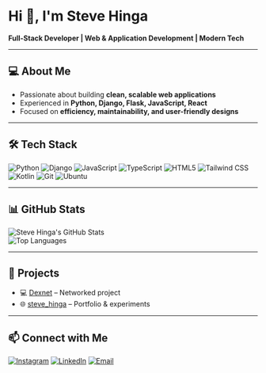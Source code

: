 # Hi 👋, I'm Steve Hinga  

**Full-Stack Developer | Web & Application Development | Modern Tech**

---

## 💻 About Me
- Passionate about building **clean, scalable web applications**  
- Experienced in **Python, Django, Flask, JavaScript, React**  
- Focused on **efficiency, maintainability, and user-friendly designs**

---

## 🛠️ Tech Stack
![Python](https://img.shields.io/badge/Python-3776AB?style=for-the-badge&logo=python&logoColor=white) 
![Django](https://img.shields.io/badge/Django-092E20?style=for-the-badge&logo=django&logoColor=white) 
![JavaScript](https://img.shields.io/badge/JavaScript-F7DF1E?style=for-the-badge&logo=javascript&logoColor=black) 
![TypeScript](https://img.shields.io/badge/TypeScript-3178C6?style=for-the-badge&logo=typescript&logoColor=white)
![HTML5](https://img.shields.io/badge/HTML5-E34F26?style=for-the-badge&logo=html5&logoColor=white) 
![Tailwind CSS](https://img.shields.io/badge/TailwindCSS-38B2AC?style=for-the-badge&logo=tailwindcss&logoColor=white)
![Kotlin](https://img.shields.io/badge/Kotlin-7F52FF?style=for-the-badge&logo=kotlin&logoColor=white)
![Git](https://img.shields.io/badge/Git-F05032?style=for-the-badge&logo=git&logoColor=white) 
![Ubuntu](https://img.shields.io/badge/Ubuntu-E95420?style=for-the-badge&logo=ubuntu&logoColor=white)

---


## 📊 GitHub Stats
![Steve Hinga's GitHub Stats](https://github-readme-stats.vercel.app/api?username=stevehinga&show_icons=true&theme=dracula&hide_border=true)  
![Top Languages](https://github-readme-stats.vercel.app/api/top-langs/?username=stevehinga&layout=compact&theme=dracula&hide_border=true)

---

## 🚀 Projects
- 💻 [Dexnet](https://github.com/stevehinga/Dexnet) – Networked project  
- 🌐 [steve_hinga](https://github.com/stevehinga/steve_hinga) – Portfolio & experiments  

---

## 📫 Connect with Me
[![Instagram](https://img.shields.io/badge/Instagram-E4405F?style=for-the-badge&logo=instagram&logoColor=white)](https://www.instagram.com/kamaaslife?igsh=eHcxc3M2YXZiODRp)
[![LinkedIn](https://img.shields.io/badge/LinkedIn-0A66C2?style=for-the-badge&logo=linkedin&logoColor=white)](https://www.linkedin.com/in/stevehinga)
[![Email](https://img.shields.io/badge/Email-D14836?style=for-the-badge&logo=gmail&logoColor=white)](mailto:youremail@example.com)
